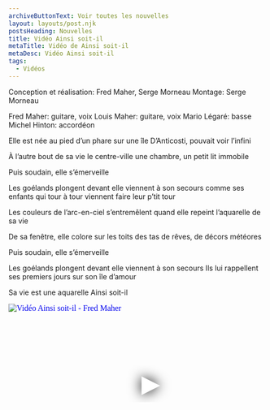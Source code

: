 ```yaml
---
archiveButtonText: Voir toutes les nouvelles
layout: layouts/post.njk
postsHeading: Nouvelles
title: Vidéo Ainsi soit-il
metaTitle: Vidéo de Ainsi soit-il
metaDesc: Vidéo Ainsi soit-il
tags:
  - Vidéos
---
```

Conception et réalisation: Fred Maher, Serge Morneau
Montage: Serge Morneau

Fred Maher: guitare, voix
Louis Maher: guitare, voix
Mario Légaré: basse
Michel Hinton: accordéon

Elle est née au pied d’un phare
sur une île
D’Anticosti, pouvait voir
l’infini

À l’autre bout de sa vie
le centre-ville
une chambre, un petit lit
immobile

Puis soudain, elle s’émerveille

Les goélands plongent devant elle
viennent à son secours
comme ses enfants qui tour à tour
viennent faire leur p’tit tour

Les couleurs de l’arc-en-ciel
s’entremêlent
quand elle repeint l’aquarelle 
de sa vie

De sa fenêtre, elle colore
sur les toits
des tas de rêves, de décors
météores

Puis soudain, elle s’émerveille

Les goélands plongent devant elle
viennent à son secours
Ils lui rappellent ses premiers jours
sur son île d’amour

Sa vie est une aquarelle
Ainsi soit-il


<iframe
  width="560"
  height="315"
  src="https://youtu.be/3F5I6Dah47o"
  srcdoc="<style>*{padding:0;margin:0;overflow:hidden}html,body{height:100%}img,span{position:absolute;width:100%;top:0;bottom:0;margin:auto}span{height:1.5em;text-align:center;font:48px/1.5 sans-serif;color:white;text-shadow:0 0 0.5em black}</style><a href=https://www.youtube.com/embed/3F5I6Dah47o?autoplay=1><img src=https://i.ytimg.com/vi/3F5I6Dah47o/maxresdefault.jpg alt='Vidéo Ainsi soit-il - Fred Maher'><span>▶</span></a>"
  frameborder="0"
  allow="accelerometer; autoplay; encrypted-media; gyroscope; picture-in-picture"
  allowfullscreen
  title="Vidéo Ainsi soit-il - Fred Maher"
></iframe>